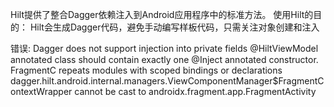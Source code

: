 Hilt提供了整合Dagger依赖注入到Android应用程序中的标准方法。
使用Hilt的目的：
Hilt会生成Dagger代码，避免手动编写样板代码，只需关注对象创建和注入

错误: Dagger does not support injection into private fields
 @HiltViewModel annotated class should contain exactly one @Inject annotated constructor.
 FragmentC repeats modules with scoped bindings or declarations
 dagger.hilt.android.internal.managers.ViewComponentManager$FragmentContextWrapper cannot be cast to androidx.fragment.app.FragmentActivity